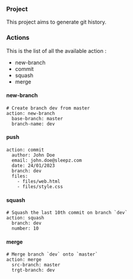 ### Project

This project aims to generate git history.

### Actions

This is the list of all the available action :
- new-branch
- commit
- squash
- merge

#### new-branch
```
# Create branch dev from master
action: new-branch
  base-branch: master
  branch-name: dev
```

#### push

```
action: commit
  author: John Doe
  email: john.doe@sleepz.com
  date: 24/01/2023
  branch: dev
  files:
    - files/web.html
    - files/style.css
```

#### squash

```
# Squash the last 10th commit on branch `dev`
action: squash
  branch: dev
  number: 10
```

#### merge

```
# Merge branch `dev` onto `master`
action: merge
  src-branch: master
  trgt-branch: dev
```
